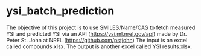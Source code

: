 # ysi_batch_prediction
The objective of this project is to use SMILES/Name/CAS to fetch measured YSI and predicted YSI via an API (https://ysi.ml.nrel.gov/api) made by Dr. Peter St. John at NREL (https://github.com/pstjohn)
The input is an excel called compounds.xlsx. The output is another excel called YSI results.xlsx.

